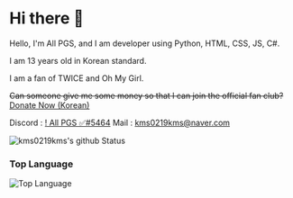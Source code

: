 # Hi there 👋

<!--
**kms0219kms/kms0219kms** is a ✨ _special_ ✨ repository because its `README.md` (this file) appears on your GitHub profile.

Here are some ideas to get you started:

- 🔭 I’m currently working on ...
- 🌱 I’m currently learning ...
- 👯 I’m looking to collaborate on ...
- 🤔 I’m looking for help with ...
- 💬 Ask me about ...
- 📫 How to reach me: ...
- 😄 Pronouns: ...
- ⚡ Fun fact: ...
-->

Hello, I'm All PGS, and I am developer using Python, HTML, CSS, JS, C#.

I am 13 years old in Korean standard.

I am a fan of TWICE and Oh My Girl.

~~Can someone give me some money so that I can join the official fan club?~~ [Donate Now (Korean)](https://donate.allpgs.ga/toon.at)

Discord : [! All PGS ✅#5464](https://www.discordapp.com/users/673776952578146315)
Mail : [kms0219kms@naver.com](mailto:kms0219kms@naver.com)

![kms0219kms's github Status](https://github-readme-stats.vercel.app/api?username=kms0219kms&show_icons=true&count_private=true&theme=radical)

### Top Language
![Top Language](https://github-readme-stats.vercel.app/api/top-langs/?username=kms0219kms&langs_count=100&theme=radical)<br/>
